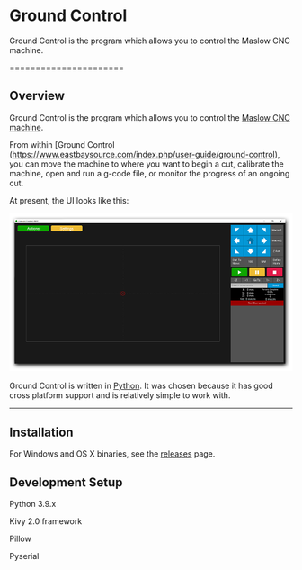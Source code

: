 # Ground Control

Ground Control is the program which allows you to control the Maslow CNC machine.


======================

## Overview

Ground Control is the program which allows you to control the [Maslow CNC machine](https://www.eastbaysource.com).

From within [Ground Control (https://www.eastbaysource.com/index.php/user-guide/ground-control), you can move the machine to where you want to begin a cut, calibrate the machine, open and run a g-code file, or monitor the progress of an ongoing cut.

At present, the UI looks like this:

![UI](GroundControl_2022.png)

Ground Control is written in [Python](https://www.python.org/). It was chosen because it has good cross platform support and is relatively simple to work with.

----
## Installation

For Windows and OS X binaries, see the [releases](https://www.eastbaysource.com/index.php/downloads/category/5-software-and-firmware) page.


## Development Setup

Python 3.9.x

Kivy 2.0 framework

Pillow

Pyserial


